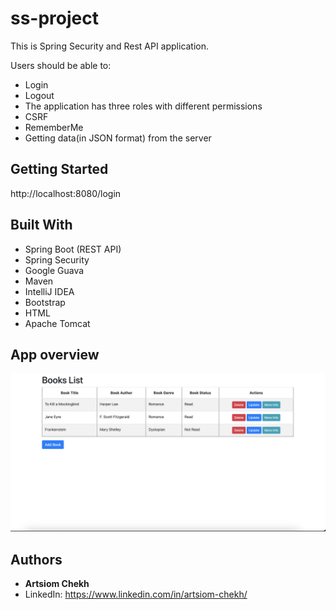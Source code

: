 # ss-project

This is Spring Security and Rest API application.

Users should be able to:

* Login
* Logout
* The application has three roles with different permissions
* CSRF
* RememberMe
* Getting data(in JSON format) from the server 

## Getting Started

http://localhost:8080/login

## Built With

* Spring Boot (REST API)
* Spring Security 
* Google Guava
* Maven
* IntelliJ IDEA
* Bootstrap
* HTML
* Apache Tomcat


## App overview

![Image alt](https://github.com/ArtsiomChekh/book-management-service/blob/cc01ec6ae58a38a56acb04206961d42de4162241/image.png)

## Authors

* **Artsiom Chekh** 
* LinkedIn: https://www.linkedin.com/in/artsiom-chekh/
